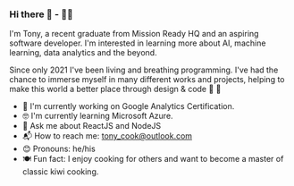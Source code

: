 ### Hi there 👋 - 👨‍💻

I'm Tony, a recent graduate from Mission Ready HQ and an aspiring software developer. I'm interested in learning more about AI, machine learning, data analytics and the beyond.  
  
Since only 2021 I've been living and breathing programming. I've had the chance to immerse myself in many different works and projects, helping to make this world a better place through design & code 🌟 💖  
  
    
  
   * 📱  I'm currently working on Google Analytics Certification.
   * 🤓 I'm currently learning Microsoft Azure.  
   * 💬 Ask me about ReactJS and NodeJS  
   * 📬 How to reach me: tony_cook@outlook.com  
   * 😊 Pronouns: he/his  
   * 🍽️ Fun fact: I enjoy cooking for others and want to become a master of classic kiwi cooking.  
 <br/>
 <br/> 
 <br/>
      
        
